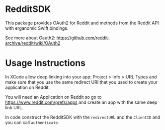 # RedditSDK

This package provides OAuth2 for Reddit and methods from the Reddit API with erganomic Swift bindings.

See more about Oauth2:
https://github.com/reddit-archive/reddit/wiki/OAuth2

# Usage Instructions

In XCode allow deep linking into your app:
Project > Info > URL Types and make sure that you use the same redirect URI that you used to create your application on Reddit.

You will need an Application on Reddit so go to https://www.reddit.com/prefs/apps and create an app with the same deep link URL.

In code construct the RedditSDK with the `redirectUR`L and the `ClientID` and you can call `authenticate`.
